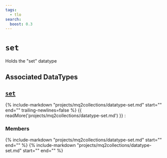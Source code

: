 ```yaml
---
tags:
  - tlo
search:
  boost: 0.3
---
```

# `set`

<!--tlo-desc-start-->
Holds the "set" datatype
<!--tlo-desc-end-->

## Associated DataTypes
<!--tlo-datatypes-start-->
## [`set`](datatype-set.md)
{% include-markdown "projects/mq2collections/datatype-set.md" start="<!--dt-desc-start-->" end="<!--dt-desc-end-->" trailing-newlines=false %} {{ readMore('projects/mq2collections/datatype-set.md') }}
:    <h3>Members</h3>
    {% include-markdown "projects/mq2collections/datatype-set.md" start="<!--dt-members-start-->" end="<!--dt-members-end-->" %}
    {% include-markdown "projects/mq2collections/datatype-set.md" start="<!--dt-linkrefs-start-->" end="<!--dt-linkrefs-end-->" %}
    <!--tlo-datatypes-end-->